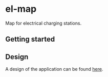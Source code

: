 # el-map
Map for electrical charging stations.

## Getting started

## Design
A design of the application can be found [here](https://www.figma.com/file/ka7P5Ps0Z9Dg7E20S8xdwx/elMap?node-id=0%3A1).
